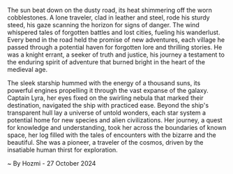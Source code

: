 
The sun beat down on the dusty road, its heat shimmering off the worn cobblestones.  A lone traveler, clad in leather and steel, rode his sturdy steed, his gaze scanning the horizon for signs of danger.  The wind whispered tales of forgotten battles and lost cities, fueling his wanderlust.  Every bend in the road held the promise of new adventures, each village he passed through a potential haven for forgotten lore and thrilling stories.  He was a knight errant, a seeker of truth and justice, his journey a testament to the enduring spirit of adventure that burned bright in the heart of the medieval age. 

The sleek starship hummed with the energy of a thousand suns, its powerful engines propelling it through the vast expanse of the galaxy.  Captain Lyra, her eyes fixed on the swirling nebula that marked their destination, navigated the ship with practiced ease.  Beyond the ship's transparent hull lay a universe of untold wonders, each star system a potential home for new species and alien civilizations.  Her journey, a quest for knowledge and understanding, took her across the boundaries of known space, her log filled with the tales of encounters with the bizarre and the beautiful.  She was a pioneer, a traveler of the cosmos, driven by the insatiable human thirst for exploration. 

~ By Hozmi - 27 October 2024
